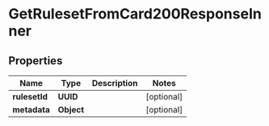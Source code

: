 

# GetRulesetFromCard200ResponseInner


## Properties

| Name | Type | Description | Notes |
|------------ | ------------- | ------------- | -------------|
|**rulesetId** | **UUID** |  |  [optional] |
|**metadata** | **Object** |  |  [optional] |




